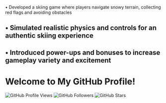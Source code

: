  •	Developed a skiing game where players navigate snowy terrain, collecting red flags and avoiding obstacles
## •	Simulated realistic physics and controls for an authentic skiing experience
## •	Introduced power-ups and bonuses to increase gameplay variety and excitement


# Welcome to My GitHub Profile!

![GitHub Profile Views](https://komarev.com/ghpvc/?username=Tirth-2005&style=flat-square)
![GitHub Followers](https://img.shields.io/github/followers/Tirth-2005?label=Followers&style=social)
![GitHub Stars](https://img.shields.io/github/stars/Tirth-2005?affiliations=OWNER&style=social)
